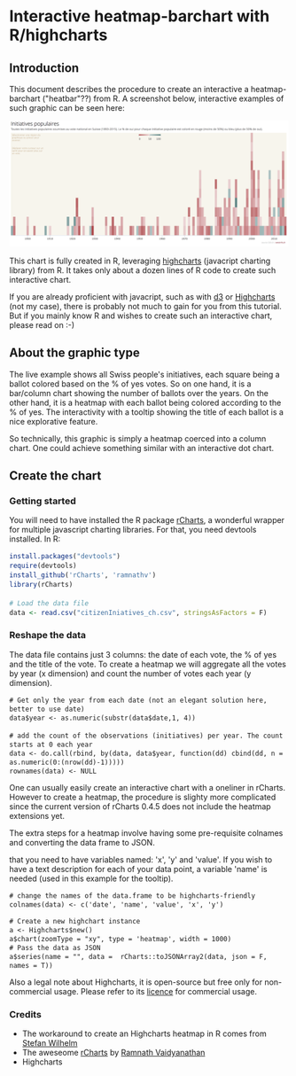 # Interactive heatmap-barchart with R/highcharts


## Introduction

This document describes the procedure to create an interactive a heatmap-barchart ("heatbar"??) from R. A screenshot below, interactive examples of such graphic can be seen here:


![heatbar screenshot](heatbar_screenshot.png)

This chart is fully created in R, leveraging [highcharts](http://www.highcharts.com) (javacript charting library) from R. It takes only about a dozen lines of R code to create such interactive chart. 

If you are already proficient with javacript, such as with [d3](http://d3js.org) or [Highcharts](http://www.highcharts.com) (not my case), there is probably not much to gain for you from this tutorial. But if you mainly know R and wishes to create such an interactive chart, please read on :-)

## About the graphic type
The live example shows all Swiss people's initiatives, each square being a ballot colored based on the % of yes votes. So on one hand, it is a bar/column chart showing the number of ballots over the years. On the other hand, it is a heatmap with each ballot being colored according to the % of yes. The interactivity with a tooltip showing the title of each ballot is a nice explorative feature.

So technically, this graphic is simply a heatmap coerced into a column chart. One could achieve something similar with an interactive dot chart. 

## Create the chart

### Getting started

You will need to have installed the R package [rCharts](http://rcharts.io), a wonderful wrapper for multiple javascript charting libraries. For that, you need devtools installed. In R:

```R
install.packages("devtools")
require(devtools)
install_github('rCharts', 'ramnathv')
library(rCharts)

# Load the data file
data <- read.csv("citizenIniatives_ch.csv", stringsAsFactors = F)
```


### Reshape the data

The data file contains just 3 columns: the date of each vote, the % of yes and the title of the vote. To create a heatmap we will aggregate all the votes by year (x dimension) and count the number of votes each year (y dimension).

```
# Get only the year from each date (not an elegant solution here, better to use date)
data$year <- as.numeric(substr(data$date,1, 4))

# add the count of the observations (initiatives) per year. The count starts at 0 each year
data <- do.call(rbind, by(data, data$year, function(dd) cbind(dd, n = as.numeric(0:(nrow(dd)-1)))))
rownames(data) <- NULL
```

One can usually easily create an interactive chart with a oneliner in rCharts. 
However to create a heatmap, the procedure is slighty more complicated since the current version of rCharts 0.4.5 does not include the heatmap extensions yet.

The extra steps for a heatmap involve having some pre-requisite colnames and converting the data frame to JSON. 

that you need to have variables named: 'x', 'y' and 'value'. If you wish to have a text description for each of your data point, a variable 'name' is needed (used in this example for the tooltip).

```
# change the names of the data.frame to be highcharts-friendly
colnames(data) <- c('date', 'name', 'value', 'x', 'y')
```



```
# Create a new highchart instance
a <- Highcharts$new()
a$chart(zoomType = "xy", type = 'heatmap', width = 1000)
# Pass the data as JSON 
a$series(name = "", data =  rCharts::toJSONArray2(data, json = F, names = T))
```


Also a legal note about Highcharts, it is open-source but free only for non-commercial usage. Please refer to its [licence](http://www.highcharts.com/products/highcharts/#non-commercia) for commercial usage.


### Credits
* The workaround to create an Highcharts heatmap in R comes from [Stefan Wilhelm](http://stefan-wilhelm.net/interactive-highcharts-heat-maps-in-r-with-rcharts/)
* The aweseome [rCharts](http://rcharts.io) by [Ramnath Vaidyanathan](https://github.com/ramnathv)
* Highcharts










